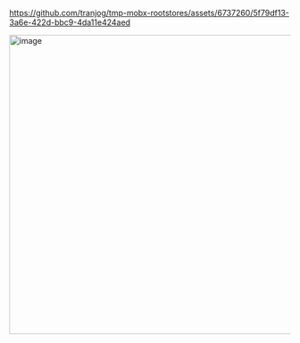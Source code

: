
https://github.com/tranjog/tmp-mobx-rootstores/assets/6737260/5f79df13-3a6e-422d-bbc9-4da11e424aed

<img width="536" alt="image" src="https://github.com/tranjog/tmp-mobx-rootstores/assets/6737260/efcaa89d-8b06-4364-8600-a8ada245d372">
